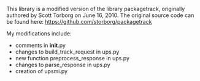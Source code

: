 This library is a modified version of the library packagetrack, originally
authored by Scott Torborg on June 16, 2010.  The original source code can be 
found here: https://github.com/storborg/packagetrack

My modifications include:
- comments in __init__.py
- changes to build_track_request in ups.py
- new function preprocess_response in ups.py
- changes to parse_response in ups.py
- creation of upsmi.py